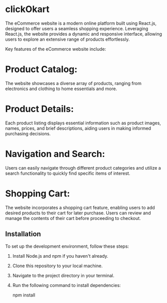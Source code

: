 # clickOkart

The eCommerce website is a modern online platform built using React.js, designed to offer users a seamless shopping experience. Leveraging React.js, the website provides a dynamic and responsive interface, allowing users to explore an extensive range of products effortlessly.

Key features of the eCommerce website include:

# Product Catalog:

The website showcases a diverse array of products, ranging from electronics and clothing to home essentials and more.

# Product Details:

Each product listing displays essential information such as product images, names, prices, and brief descriptions, aiding users in making informed purchasing decisions.

# Navigation and Search:

Users can easily navigate through different product categories and utilize a search functionality to quickly find specific items of interest.

# Shopping Cart:

The website incorporates a shopping cart feature, enabling users to add desired products to their cart for later purchase. Users can review and manage the contents of their cart before proceeding to checkout.

## Installation

To set up the development environment, follow these steps:

1. Install Node.js and npm if you haven't already.
2. Clone this repository to your local machine.
3. Navigate to the project directory in your terminal.
4. Run the following command to install dependencies:

    npm install
